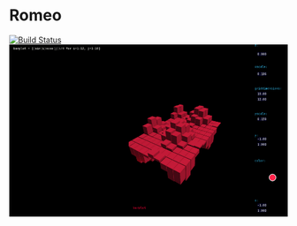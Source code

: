 # Romeo

[![Build Status](https://travis-ci.org/SimonDanisch/Romeo.jl.svg?branch=master)](https://travis-ci.org/SimonDanisch/Romeo.jl)
![Screenshot](test/screenshot.png)
